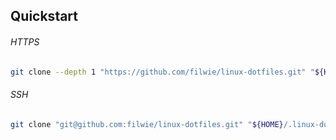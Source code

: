 ## Quickstart
###### HTTPS
``` sh
git clone --depth 1 "https://github.com/filwie/linux-dotfiles.git" "${HOME}/.linux-dotfiles" && ${HOME}/.linux-dotfiles/install.sh
```

###### SSH
``` sh
git clone "git@github.com:filwie/linux-dotfiles.git" "${HOME}/.linux-dotfiles" && ${HOME}/.linux-dotfiles/install.sh
```

